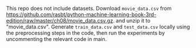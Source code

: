 This repo does not include datasets. Download `movie_data.csv` from https://github.com/rasbt/python-machine-learning-book-3rd-edition/raw/master/ch08/movie_data.csv.gz. and unzip it to "movie_data.csv".
Generate `train_data.csv` and `test_data.csv` locally using the preprocessing steps in the code, then run the experiments by uncommenting the relevant code in main.
